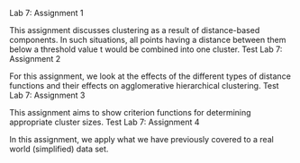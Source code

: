 
Lab 7: Assignment 1

This assignment discusses clustering as a result of distance-based components. In such situations, all points having a distance between them below a threshold value t would be combined into one cluster.
Test
Lab 7: Assignment 2

For this assignment, we look at the effects of the different types of distance functions and their effects on agglomerative hierarchical clustering. 
Test
Lab 7: Assignment 3

This assignment aims to show criterion functions for determining appropriate cluster sizes.
Test
Lab 7: Assignment 4

In this assignment, we apply what we have previously covered to a real world (simplified) data set.
